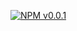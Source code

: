 [![NPM v0.0.1](https://img.shields.io/npm/v/calm-harbin.svg)](https://www.npmjs.com/package/calm-harbin)
